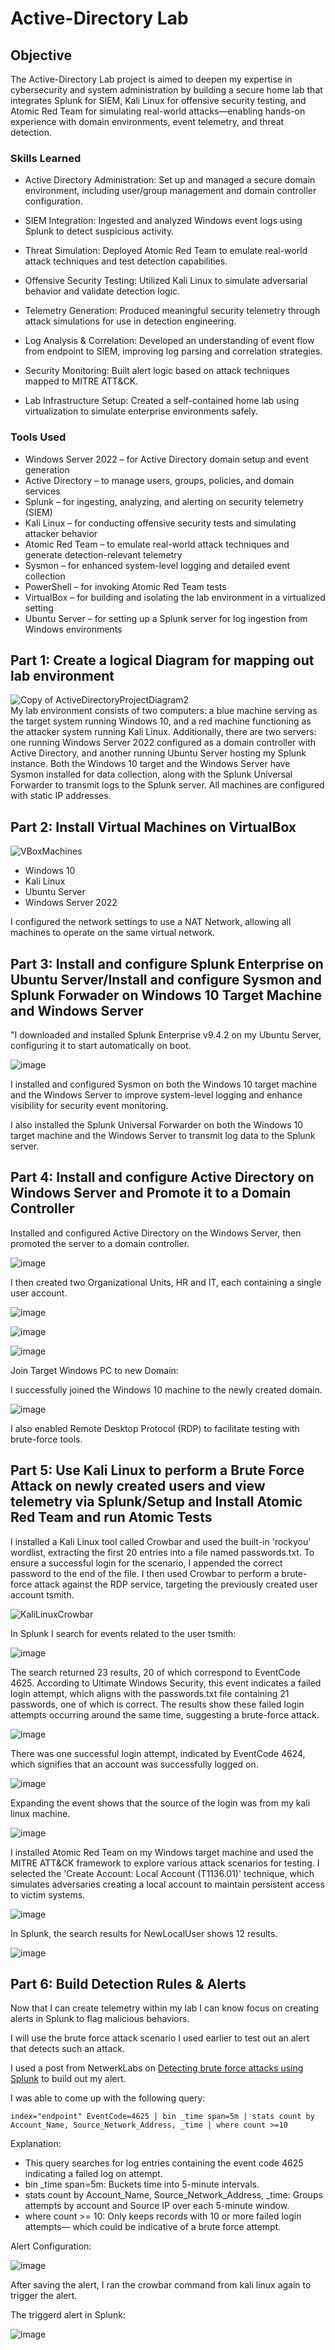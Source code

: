 # Active-Directory Lab

## Objective


The Active-Directory Lab project is aimed to deepen my expertise in cybersecurity and system administration by building a secure home lab that integrates Splunk for SIEM, Kali Linux for offensive security testing, and Atomic Red Team for simulating real-world attacks—enabling hands-on experience with domain environments, event telemetry, and threat detection.

### Skills Learned

- Active Directory Administration: Set up and managed a secure domain environment, including user/group management and domain controller configuration.

- SIEM Integration: Ingested and analyzed Windows event logs using Splunk to detect suspicious activity.

- Threat Simulation: Deployed Atomic Red Team to emulate real-world attack techniques and test detection capabilities.

- Offensive Security Testing: Utilized Kali Linux to simulate adversarial behavior and validate detection logic.

- Telemetry Generation: Produced meaningful security telemetry through attack simulations for use in detection engineering.

- Log Analysis & Correlation: Developed an understanding of event flow from endpoint to SIEM, improving log parsing and correlation strategies.

- Security Monitoring: Built alert logic based on attack techniques mapped to MITRE ATT&CK.

- Lab Infrastructure Setup: Created a self-contained home lab using virtualization to simulate enterprise environments safely.

### Tools Used

- Windows Server 2022 – for Active Directory domain setup and event generation
- Active Directory – to manage users, groups, policies, and domain services
- Splunk – for ingesting, analyzing, and alerting on security telemetry (SIEM)
- Kali Linux – for conducting offensive security tests and simulating attacker behavior
- Atomic Red Team – to emulate real-world attack techniques and generate detection-relevant telemetry
- Sysmon – for enhanced system-level logging and detailed event collection
- PowerShell – for invoking Atomic Red Team tests
- VirtualBox – for building and isolating the lab environment in a virtualized setting
- Ubuntu Server – for setting up a Splunk server for log ingestion from Windows environments 

## Part 1: Create a logical Diagram for mapping out lab environment

![Copy of ActiveDirectoryProjectDiagram2](https://github.com/user-attachments/assets/810ba3df-60eb-4851-9274-6bfe81e30f8e)
<br>
My lab environment consists of two computers: a blue machine serving as the target system running Windows 10, and a red machine functioning as the attacker system running Kali Linux. Additionally, there are two servers: one running Windows Server 2022 configured as a domain controller with Active Directory, and another running Ubuntu Server hosting my Splunk instance. Both the Windows 10 target and the Windows Server have Sysmon installed for data collection, along with the Splunk Universal Forwarder to transmit logs to the Splunk server. All machines are configured with static IP addresses.

## Part 2: Install Virtual Machines on VirtualBox

![VBoxMachines](https://github.com/user-attachments/assets/ece6e81b-d9c2-4aed-922c-417a253a7ca7)
<br>
- Windows 10
- Kali Linux
- Ubuntu Server
- Windows Server 2022
<p>I configured the network settings to use a NAT Network, allowing all machines to operate on the same virtual network.</p>

## Part 3: Install and configure Splunk Enterprise on Ubuntu Server/Install and configure Sysmon and Splunk Forwader on Windows 10 Target Machine and Windows Server

<p>"I downloaded and installed Splunk Enterprise v9.4.2 on my Ubuntu Server, configuring it to start automatically on boot.</p>

![image](https://github.com/user-attachments/assets/0aa42e14-0a52-4e6d-a246-22a990ec5ad1)

<p>I installed and configured Sysmon on both the Windows 10 target machine and the Windows Server to improve system-level logging and enhance visibility for security event monitoring.</p>

<p>I also installed the Splunk Universal Forwarder on both the Windows 10 target machine and the Windows Server to transmit log data to the Splunk server.</p>

## Part 4: Install and configure Active Directory on Windows Server and Promote it to a Domain Controller

<p>Installed and configured Active Directory on the Windows Server, then promoted the server to a domain controller.</p>

![image](https://github.com/user-attachments/assets/fa2d9a3c-fc41-4c10-9b2c-209b24ab4eed)

<p>I then created two Organizational Units, HR and IT, each containing a single user account.</p>

![image](https://github.com/user-attachments/assets/5c928b1f-370f-47e3-91da-7492bb6f223d)

![image](https://github.com/user-attachments/assets/12b512dd-664f-451d-91c7-c4a20fe07f11)

![image](https://github.com/user-attachments/assets/ade56b50-e550-411e-a08a-b5a5a50193e7)

Join Target Windows PC to new Domain:
<br>
<p>I successfully joined the Windows 10 machine to the newly created domain.</p>

![image](https://github.com/user-attachments/assets/d3433c29-348f-4bdc-a46e-54cc4ad359e5)

<p>I also enabled Remote Desktop Protocol (RDP) to facilitate testing with brute-force tools.</p>

## Part 5: Use Kali Linux to perform a Brute Force Attack on newly created users and view telemetry via Splunk/Setup and Install Atomic Red Team and run Atomic Tests

<p>I installed a Kali Linux tool called Crowbar and used the built-in 'rockyou' wordlist, extracting the first 20 entries into a file named passwords.txt. To ensure a successful login for the scenario, I appended the correct password to the end of the file. I then used Crowbar to perform a brute-force attack against the RDP service, targeting the previously created user account tsmith.</p>

![KaliLinuxCrowbar](https://github.com/user-attachments/assets/15e25cc7-19d2-430a-be57-733f22396bb7)

<p>In Splunk I search for events related to the user tsmith:</p>

![image](https://github.com/user-attachments/assets/85ecc4f6-77c0-41ed-ba78-26f57116206a)

<p>The search returned 23 results, 20 of which correspond to EventCode 4625. According to Ultimate Windows Security, this event indicates a failed login attempt, which aligns with the passwords.txt file containing 21 passwords, one of which is correct. The results show these failed login attempts occurring around the same time, suggesting a brute-force attack.</p>

![image](https://github.com/user-attachments/assets/72d10336-e844-4a55-90dd-0a100c49fde8)

<p>There was one successful login attempt, indicated by EventCode 4624, which signifies that an account was successfully logged on.</p>

![image](https://github.com/user-attachments/assets/e4816cd0-1aad-4372-8ee0-6ca8bdfb8e2a)

<p>Expanding the event shows that the source of the login was from my kali linux machine.</p>

![image](https://github.com/user-attachments/assets/64656e27-a424-4cad-84c6-d390a458be0e)

<p>I installed Atomic Red Team on my Windows target machine and used the MITRE ATT&CK framework to explore various attack scenarios for testing. I selected the 'Create Account: Local Account (T1136.01)' technique, which simulates adversaries creating a local account to maintain persistent access to victim systems.</p>

![image](https://github.com/user-attachments/assets/785ca092-e029-4928-b0b8-355304fa6829)

<p>In Splunk, the search results for NewLocalUser shows 12 results.</p>

![image](https://github.com/user-attachments/assets/9ba59b57-7929-4c36-bb86-fb83e4a6267e)

## Part 6: Build Detection Rules & Alerts

<p>Now that I can create telemetry within my lab I can know focus on creating alerts in Splunk to flag malicious behaviors.</p>
<p>I will use the brute force attack scenario I used earlier to test out an alert that detects such an attack.</p>
<p>I used a post from NetwerkLabs on <a href="https://netwerklabs.com/detect-brute-force-attacks-using-splunk/">Detecting brute force attacks using Splunk</a> to build out my alert.</p>
<p>I was able to come up with the following query:</p>

```
index="endpoint" EventCode=4625 | bin _time span=5m | stats count by Account_Name, Source_Network_Address, _time | where count >=10
```
Explanation:
- This query searches for log entries containing the event code 4625 indicating a failed log on attempt.
- bin _time span=5m: Buckets time into 5-minute intervals.
- stats count by Account_Name, Source_Network_Address, _time: Groups attempts by account and Source IP over each 5-minute window.
- where count >= 10: Only keeps records with 10 or more failed login attempts— which could be indicative of a brute force attempt.

Alert Configuration:

![image](https://github.com/user-attachments/assets/88d45153-5503-4094-9921-be3e4dc8ee9e)

After saving the alert, I ran the crowbar command from kali linux again to trigger the alert. 

The triggerd alert in Splunk:

![image](https://github.com/user-attachments/assets/72bc6d23-d36e-4a7e-b5ad-6db9cb741eac)
